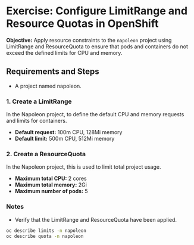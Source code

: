 # Exercise: Configure LimitRange and Resource Quotas in OpenShift

**Objective:** Apply resource constraints to the `napoleon` project using LimitRange and ResourceQuota to ensure that pods and containers do not exceed the defined limits for CPU and memory.

## Requirements and Steps

- A project named napoleon.

### 1. Create a LimitRange 

In the Napoleon project, to define the default CPU and memory requests and limits for containers.

- **Default request:** 100m CPU, 128Mi memory
- **Default limit:** 500m CPU, 512Mi memory

### 2. Create a ResourceQuota

In the Napoleon project, this is used to limit total project usage.

- **Maximum total CPU:** 2 cores
- **Maximum total memory:** 2Gi
- **Maximum number of pods:** 5

### Notes

- Verify that the LimitRange and ResourceQuota have been applied.

```bash
oc describe limits -n napoleon
oc describe quota -n napoleon
```